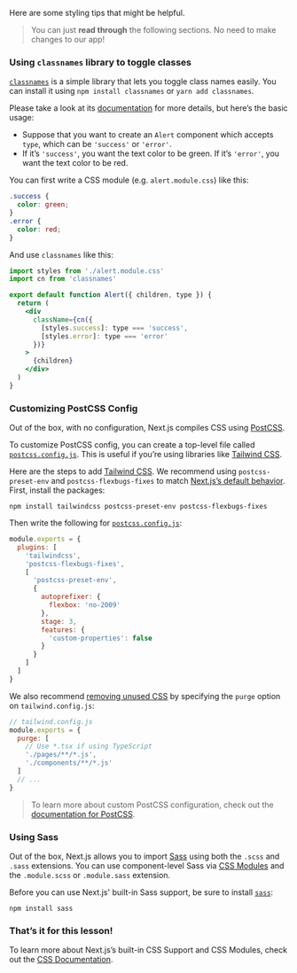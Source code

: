 Here are some styling tips that might be helpful.

> You can just **read through** the following sections. No need to make changes to our app!

### Using `classnames` library to toggle classes

[`classnames`](https://github.com/JedWatson/classnames) is a simple library that lets you toggle class names easily. You can install it using `npm install classnames` or `yarn add classnames`.

Please take a look at its [documentation](https://github.com/JedWatson/classnames) for more details, but here’s the basic usage:

+   Suppose that you want to create an `Alert` component which accepts `type`, which can be `'success'` or `'error'`.
+   If it’s `'success'`, you want the text color to be green. If it’s `'error'`, you want the text color to be red.

You can first write a CSS module (e.g. `alert.module.css`) like this:

```css
.success {
  color: green;
}
.error {
  color: red;
}
```

And use `classnames` like this:

```jsx
import styles from './alert.module.css'
import cn from 'classnames'

export default function Alert({ children, type }) {
  return (
    <div
      className={cn({
        [styles.success]: type === 'success',
        [styles.error]: type === 'error'
      })}
    >
      {children}
    </div>
  )
}
```

### Customizing PostCSS Config

Out of the box, with no configuration, Next.js compiles CSS using [PostCSS](https://postcss.org/).

To customize PostCSS config, you can create a top-level file called [`postcss.config.js`](https://www.nextjs.cn/docs/advanced-features/customizing-postcss-config#customizing-plugins). This is useful if you’re using libraries like [Tailwind CSS](https://tailwindcss.com/).

Here are the steps to add [Tailwind CSS](https://tailwindcss.com/). We recommend using `postcss-preset-env` and `postcss-flexbugs-fixes` to match [Next.js’s default behavior](https://www.nextjs.cn/docs/advanced-features/customizing-postcss-config#default-behavior). First, install the packages:

```shell
npm install tailwindcss postcss-preset-env postcss-flexbugs-fixes
```

Then write the following for [`postcss.config.js`](https://www.nextjs.cn/docs/advanced-features/customizing-postcss-config#customizing-plugins):

```js
module.exports = {
  plugins: [
    'tailwindcss',
    'postcss-flexbugs-fixes',
    [
      'postcss-preset-env',
      {
        autoprefixer: {
          flexbox: 'no-2009'
        },
        stage: 3,
        features: {
          'custom-properties': false
        }
      }
    ]
  ]
}
```

We also recommend [removing unused CSS](https://tailwindcss.com/docs/controlling-file-size/#removing-unused-css) by specifying the `purge` option on `tailwind.config.js`:

```js
// tailwind.config.js
module.exports = {
  purge: [
    // Use *.tsx if using TypeScript
    './pages/**/*.js',
    './components/**/*.js'
  ]
  // ...
}
```

> To learn more about custom PostCSS configuration, check out the [documentation for PostCSS](https://www.nextjs.cn/docs/advanced-features/customizing-postcss-config).

### Using Sass

Out of the box, Next.js allows you to import [Sass](https://www.nextjs.cn/docs/basic-features/built-in-css-support#sass-support) using both the `.scss` and `.sass` extensions. You can use component-level Sass via [CSS Modules](https://www.nextjs.cn/docs/basic-features/built-in-css-support#adding-component-level-css) and the `.module.scss` or `.module.sass` extension.

Before you can use Next.js' built-in Sass support, be sure to install [`sass`](https://github.com/sass/sass):

```shell
npm install sass
```

### That’s it for this lesson!

To learn more about Next.js’s built-in CSS Support and CSS Modules, check out the [CSS Documentation](https://www.nextjs.cn/docs/basic-features/built-in-css-support).
